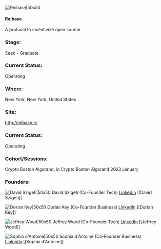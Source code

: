 

![Reibase|50x50]()

#### Reibase
A protocol to incentivize open source

### Stage: 
Seed - Graduate 

### Current Status: 
Operating

### Where:
New York, New York, United States

### Site:
http://reibase.rs





### Current Status: 
Operating

### Cohort/Sessions: 
Crypto Boston Algorand, in Crypto Boston Algorand 2023 January

### Founders: 

![David Szigeti|50x50]() David Szigeti (Co-Founder Tech) [LinkedIn](https://) [[David Szigeti]]

![Dorian Key|50x50]() Dorian Key (Co-Founder Business) [LinkedIn](https://) [[Dorian Key]]

![Jeffrey Wood|50x50]() Jeffrey Wood (Co-Founder Tech) [LinkedIn](https://) [[Jeffrey Wood]]

![Sophia d'Antoine|50x50]() Sophia d'Antoine (Co-Founder Business) [LinkedIn](https://) [[Sophia d'Antoine]]



